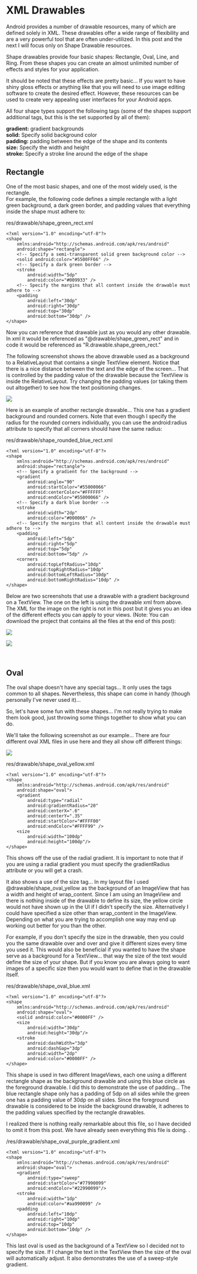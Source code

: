 **XML Drawables**
=================

Android provides a number of drawable resources, many of which are defined
solely in XML. These drawables offer a wide range of flexibility and are a very
powerful tool that are often under-utilized. In this post and the next I will
focus only on Shape Drawable resources.

Shape drawables provide four basic shapes: Rectangle, Oval, Line, and Ring. From
these shapes you can create an almost unlimited number of effects and styles for
your application.

It should be noted that these effects are pretty basic... If you want to have
shiny gloss effects or anything like that you will need to use image editing
software to create the desired effect. However, these resources can be used to
create very appealing user interfaces for your Android apps.

All four shape types support the following tags (some of the shapes support
additional tags, but this is the set supported by all of them):

**gradient:** gradient backgrounds  
**solid:** Specify solid background color  
**padding:** padding between the edge of the shape and its contents  
**size:** Specify the width and height  
**stroke:** Specify a stroke line around the edge of the shape

**Rectangle**<br>
-----------------

One of the most basic shapes, and one of the most widely used, is the rectangle.  
For example, the following code defines a simple rectangle with a light green
background, a dark green border, and padding values that everything inside the
shape must adhere to:

res/drawable/shape_green_rect.xml

~~~~~~~~~~~~~~~~~~~~~~~~~~~~~~~~~~~~~~~~~~~~~~~~~~~~~~~~~~~~~~~~~~~~~~~~~~~~~~~~
<?xml version="1.0" encoding="utf-8"?>
<shape
    xmlns:android="http://schemas.android.com/apk/res/android"
    android:shape="rectangle">
    <!-- Specify a semi-transparent solid green background color -->
    <solid android:color="#5500FF66" />
    <!-- Specify a dark green border -->
    <stroke 
        android:width="5dp"
        android:color="#009933" />
    <!-- Specify the margins that all content inside the drawable must adhere to -->
    <padding
        android:left="30dp"
        android:right="30dp"
        android:top="30dp"
        android:bottom="30dp" />
</shape>
~~~~~~~~~~~~~~~~~~~~~~~~~~~~~~~~~~~~~~~~~~~~~~~~~~~~~~~~~~~~~~~~~~~~~~~~~~~~~~~~

Now you can reference that drawable just as you would any other drawable. In xml
it would be referenced as "\@drawable/shape_green_rect" and in code it would be
referenced as "R.drawable.shape_green_rect."

The following screenshot shows the above drawable used as a background to a
RelativeLayout that contains a single TextView element. Notice that there is a
nice distance between the text and the edge of the screen... That is controlled
by the padding value of the drawable because the TextView is inside the
RelativeLayout. Try changing the padding values (or taking them out altogether)
to see how the text positioning changes.

![](file:///D:/Mohsin/assets/assets/img/drawables.png)

Here is an example of another rectangle drawable... This one has a gradient
background and rounded corners. Note that even though I specify the radius for
the rounded corners individually, you can use the android:radius attribute to
specify that all corners should have the same radius:

res/drawable/shape_rounded_blue_rect.xml

~~~~~~~~~~~~~~~~~~~~~~~~~~~~~~~~~~~~~~~~~~~~~~~~~~~~~~~~~~~~~~~~~~~~~~~~~~~~~~~~
<?xml version="1.0" encoding="utf-8"?>
<shape
    xmlns:android="http://schemas.android.com/apk/res/android"
    android:shape="rectangle">
    <!-- Specify a gradient for the background -->
    <gradient
        android:angle="90"
        android:startColor="#55000066"
        android:centerColor="#FFFFFF"
        android:endColor="#55000066" />
    <!-- Specify a dark blue border -->
    <stroke 
        android:width="2dp"
        android:color="#000066" />
    <!-- Specify the margins that all content inside the drawable must adhere to -->
    <padding
        android:left="5dp"
        android:right="5dp"
        android:top="5dp"
        android:bottom="5dp" />
    <corners
        android:topLeftRadius="10dp"
        android:topRightRadius="10dp"
        android:bottomLeftRadius="10dp"
        android:bottomRightRadius="10dp" />
</shape>
~~~~~~~~~~~~~~~~~~~~~~~~~~~~~~~~~~~~~~~~~~~~~~~~~~~~~~~~~~~~~~~~~~~~~~~~~~~~~~~~

Below are two screenshots that use a drawable with a gradient background on a
TextView. The one on the left is using the drawable xml from above. The XML for
the image on the right is not in this post but it gives you an idea of the
different effects you can apply to your views. (Note: You can download the
project that contains all the files at the end of this post):  
  


![](file:///D:/Mohsin/assets/assets/img/drawables1.png)

  
  


![](file:///D:/Mohsin/assets/assets/img/drawables2.png)

 

**Oval**
--------

  
  
The oval shape doesn't have any special tags... It only uses the tags common to
all shapes. Nevertheless, this shape can come in handy (though personally I've
never used it)...

So, let's have some fun with these shapes... I'm not really trying to make them
look good, just throwing some things together to show what you can do.

We'll take the following screenshot as our example... There are four different
oval XML files in use here and they all show off different things:

![](file:///D:/Mohsin/assets/assets/img/drawables3.png)

res/drawable/shape_oval_yellow.xml

~~~~~~~~~~~~~~~~~~~~~~~~~~~~~~~~~~~~~~~~~~~~~~~~~~~~~~~~~~~~~~~~~~~~~~~~~~~~~~~~
<?xml version="1.0" encoding="utf-8"?>
<shape
    xmlns:android="http://schemas.android.com/apk/res/android"
    android:shape="oval">
    <gradient 
        android:type="radial"
        android:gradientRadius="20"
        android:centerX=".6"
        android:centerY=".35"
        android:startColor="#FFFF00"
        android:endColor="#FFFF99" />
    <size 
        android:width="100dp"
        android:height="100dp"/>
</shape>
~~~~~~~~~~~~~~~~~~~~~~~~~~~~~~~~~~~~~~~~~~~~~~~~~~~~~~~~~~~~~~~~~~~~~~~~~~~~~~~~

This shows off the use of the radial gradient. It is important to note that if
you are using a radial gradient you must specify the gradientRadius attribute or
you will get a crash.

It also shows a use of the size tag... In my layout file I used
\@drawable/shape_oval_yellow as the background of an ImageView that has a width
and height of wrap_content. Since I am using an ImageView and there is nothing
inside of the drawable to define its size, the yellow circle would not have
shown up in the UI if I didn't specify the size. Alternatively I could have
specified a size other than wrap_content in the ImageView. Depending on what you
are trying to accomplish one way may end up working out better for you than the
other.

For example, if you don't specify the size in the drawable, then you could you
the same drawable over and over and give it different sizes every time you used
it. This would also be beneficial if you wanted to have the shape serve as a
background for a TextView... that way the size of the text would define the size
of your shape. But if you know you are always going to want images of a specific
size then you would want to define that in the drawable itself.

res/drawable/shape_oval_blue.xml

~~~~~~~~~~~~~~~~~~~~~~~~~~~~~~~~~~~~~~~~~~~~~~~~~~~~~~~~~~~~~~~~~~~~~~~~~~~~~~~~
<?xml version="1.0" encoding="utf-8"?>
<shape
    xmlns:android="http://schemas.android.com/apk/res/android"
    android:shape="oval">
    <solid android:color="#0000FF" /> 
    <size 
        android:width="30dp"
        android:height="30dp"/> 
    <stroke
        android:dashWidth="3dp"
        android:dashGap="3dp"
        android:width="2dp"
        android:color="#0000FF" />
</shape>
~~~~~~~~~~~~~~~~~~~~~~~~~~~~~~~~~~~~~~~~~~~~~~~~~~~~~~~~~~~~~~~~~~~~~~~~~~~~~~~~

This shape is used in two different ImageViews, each one using a different
rectangle shape as the background drawable and using this blue circle as the
foreground drawable. I did this to demonstrate the use of padding... The blue
rectangle shape only has a padding of 5dp on all sides while the green one has a
padding value of 30dp on all sides. Since the foreground drawable is considered
to be inside the background drawable, it adheres to the padding values specified
by the rectangle drawables.

I realized there is nothing really remarkable about this file, so I have decided
to omit it from this post. We have already seen everything this file is doing. .

/res/drawable/shape_oval_purple_gradient.xml

~~~~~~~~~~~~~~~~~~~~~~~~~~~~~~~~~~~~~~~~~~~~~~~~~~~~~~~~~~~~~~~~~~~~~~~~~~~~~~~~
<?xml version="1.0" encoding="utf-8"?>
<shape
    xmlns:android="http://schemas.android.com/apk/res/android"
    android:shape="oval">
    <gradient 
        android:type="sweep"
        android:startColor="#77990099"
        android:endColor="#22990099"/>
    <stroke
        android:width="1dp"
        android:color="#aa990099" />
    <padding
        android:left="10dp"
        android:right="10dp"
        android:top="10dp"
        android:bottom="10dp" />
</shape>
~~~~~~~~~~~~~~~~~~~~~~~~~~~~~~~~~~~~~~~~~~~~~~~~~~~~~~~~~~~~~~~~~~~~~~~~~~~~~~~~

This last oval is used as the background of a TextView so I decided not to
specify the size. If I change the text in the TextView then the size of the oval
will automatically adjust. It also demonstrates the use of a sweep-style
gradient.
